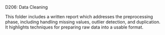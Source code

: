 D206: Data Cleaning

This folder includes a written report which addresses the preprocessing phase, including handling missing values, outlier detection, and duplication. It highlights techniques for preparing raw data into a usable format.
